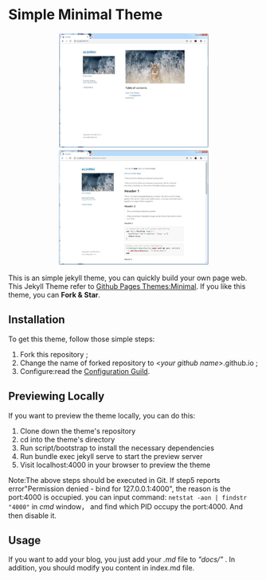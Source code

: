 # Simple Minimal Theme

<div align=center><img src=assets/img/web1.jpg width=60%></div>
<div align=center><img src=assets/img/web2.jpg width=60%></div>

This is an simple jekyll theme, you can quickly build your own page web. This Jekyll Theme refer to [Github Pages Themes:Minimal](https://github.com/pages-themes/minimal). If you like this theme, you can **Fork & Star**.

## Installation
To get this theme, follow those simple steps:
1. Fork this repository ;
2. Change the name of forked repository to \<_your github name_>.github.io ;
3. Configure:read the [Configuration Guild](./docs/Configuration.md).

## Previewing Locally
If you want to preview the theme locally, you can do this:
1. Clone down the theme's repository
2. cd into the theme's directory
3. Run script/bootstrap to install the necessary dependencies
4. Run bundle exec jekyll serve to start the preview server
5. Visit localhost:4000 in your browser to preview the theme

Note:The above steps should be executed in Git. If step5 reports error"Permission denied - bind for 127.0.0.1:4000", the reason is the port:4000 is occupied. you can input command: `netstat -aon | findstr "4000"` in _cmd_ window， and find which PID occupy the port:4000. And then disable it.

## Usage
If you want to add your blog, you just add your _.md_ file to _"docs/"_ . In addition, you should modify you content in index.md file.

